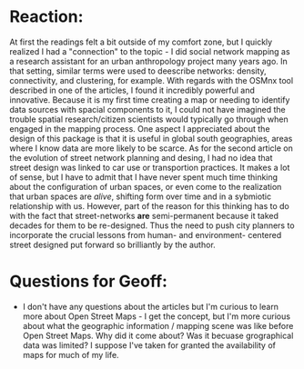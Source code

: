 # Reaction:
At first the readings felt a bit outside of my comfort zone, but I quickly realized I had a "connection" to the topic - I did social network mapping as a research assistant for an urban anthropology project many years ago. In that setting, similar terms were used to deescribe networks: density, connectivity, and clustering, for example. With regards with the OSMnx tool described in one of the articles, I found it incredibly powerful and innovative. Because it is my first time creating a map or needing to identify data sources with spacial components to it, I could not have imagined the trouble spatial research/citizen scientists would typically go through when engaged in the mapping process. One aspect I appreciated about the design of this package is that it is useful in global south geographies, areas where I know data are more likely to be scarce. As for the second article on the evolution of street network planning and desing, I had no idea that street design was linked to car use or transportion practices. It makes a lot of sense, but I have to admit that I have never spent much time thinking about the configuration of urban spaces, or even come to the realization that urban spaces are *alive*, shifting form over time and in a sybmiotic relationship with us. However, part of the reason for this thinking has to do with the fact that street-networks **are** semi-permanent because it taked decades for them to be re-designed. Thus the need to push city planners to incorporate the crucial lessons from human- and environment- centered street designed put forward so brilliantly by the author.

# Questions for Geoff:
*   I don't have any questions about the articles but I'm curious to learn more about Open Street Maps - I get the concept, but I'm more curious about what the geographic information / mapping scene was like before Open Street Maps. Why did it come about? Was it becuase grographical data was limited? I suppose I've taken for granted the availability of maps for much of my life.
